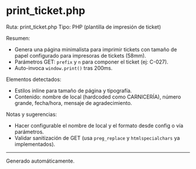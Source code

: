 # print_ticket.php

Ruta: print_ticket.php
Tipo: PHP (plantilla de impresión de ticket)

Resumen:
- Genera una página minimalista para imprimir tickets con tamaño de papel configurado para impresoras de tickets (58mm).
- Parámetros GET: `prefix` y `n` para componer el ticket (ej: C-027).
- Auto-invoca `window.print()` tras 200ms.

Elementos detectados:
- Estilos inline para tamaño de página y tipografía.
- Contenido: nombre de local (hardcoded como CARNICERÍA), número grande, fecha/hora, mensaje de agradecimiento.

Notas y sugerencias:
- Hacer configurable el nombre de local y el formato desde config o vía parámetros.
- Validar sanitización de GET (usa `preg_replace` y `htmlspecialchars` ya implementados).

---
Generado automáticamente.